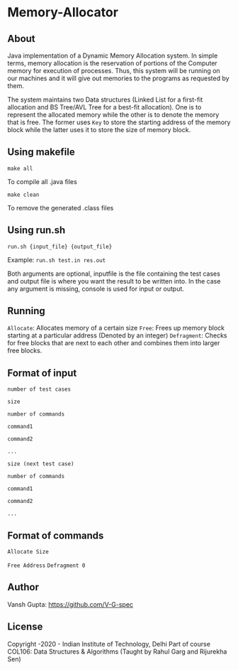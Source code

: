 # Memory-Allocator

## About

Java implementation of a Dynamic Memory Allocation system. In simple terms, memory allocation is the reservation of portions of the Computer memory for execution of processes. Thus, this system will be running on our machines and it will give out memories to the programs as requested by them.

The system maintains two Data structures (Linked List for a first-fit allocation and BS Tree/AVL Tree for a best-fit allocation). One is to represent the allocated memory while the other is to denote the memory that is free. The former uses ```Key``` to store the starting address of the memory block while the latter uses it to store the size of memory block.


## Using makefile

```make all```

To compile all .java files

```make clean```

To remove the generated .class files

## Using run.sh

```run.sh {input_file} {output_file}```

Example:
```run.sh test.in res.out```

Both arguments are optional, inputfile is the file containing the test cases and output file is where you want the result to be written into.
In the case any argument is missing, console is used for input or output.

## Running

```Allocate```: Allocates memory of a certain size
```Free```: Frees up memory block starting at a particular address (Denoted by an integer)
```Defragment```: Checks for free blocks that are next to each other and combines them into larger free blocks.

## Format of input

```
number of test cases

size

number of commands

command1

command2

...

size (next test case)

number of commands

command1

command2

...
```

## Format of commands

```Allocate Size```

```Free Address```
```Defragment 0```

## Author

Vansh Gupta: https://github.com/V-G-spec

## License

Copyright -2020 - Indian Institute of Technology, Delhi
Part of course COL106: Data Structures & Algorithms (Taught by Rahul Garg and Rijurekha Sen)
